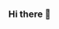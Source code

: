 ### Hi there 👋

<!--
**sosso2022/sosso2022** is a ✨ _special_ ✨ repository because its `README.md` (this file) appears on your GitHub profile.

sosso2022/sosso2022@PC:~/ echo $DESCRIPTION | grep $ME
I am Alida. Chemical Engineer with broad interest in all topics Data. Have done some Data Science/ML, Data Engineering and some Backend Development. Looking to contribute to Open Source.
